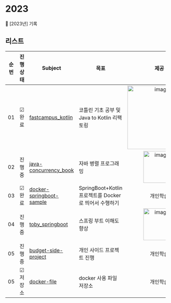 # 2023
📁 [2023년] 기록

## 리스트
| 순번 | 진행상태 | Subject | 목표 | 제공 |
|:-:|:-:|---|---|:-:|
| 01 | &#9745; 완료 | [fastcampus_kotlin](https://github.com/seohaem/2023/tree/main/fastcampus_kotlin) | 코틀린 기초 공부 및 Java to Kotlin 리팩토링 | <img width="200" alt="image" src="https://user-images.githubusercontent.com/87924260/222124851-a7750637-d065-46e7-b21e-90afa9e1b2bc.png"> |
| 02 | 진행중  | [java-concurrency_book](https://github.com/seohaem/2023/tree/main/java-concurrency_book)  | 자바 병렬 프로그래밍  | <img width="100" alt="image" src="https://user-images.githubusercontent.com/87924260/222124365-0fc41656-4c60-449f-b21d-ae443f192d3b.png">  |  
| 03 | &#9745; 완료  | [docker-springboot-sample](https://github.com/seohaem/2023/tree/main/docker-springboot-sample/kotlin-project)  | SpringBoot+Kotlin 프로젝트를 Docker로 띄어서 수행하기  | 개인학습 | 
| 04 | 진행중  | [toby_springboot](https://github.com/seohaem/2023/tree/main/toby_springboot)  | 스프링 부트 이해도 향상  | <img width="100" alt="image" src="https://user-images.githubusercontent.com/87924260/222124668-0f06ca71-742d-4820-a109-b290c25d7778.png"> | 
| 05 | 진행중 | [budget-side-project](https://github.com/seohaem/2023/tree/main/budget-side-project/budget-api) | 개인 사이드 프로젝트 진행 | 개인학습  | 
| 05 | &#9745; 저장소 | [docker-file](https://github.com/seohaem/2023/tree/main/docker-file) | docker 사용 파일 저장소 | 개인학습  | 
